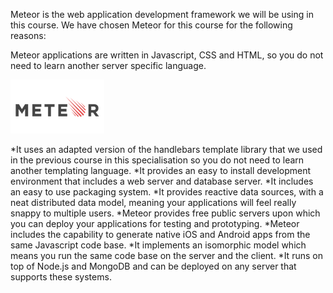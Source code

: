 Meteor is the web application development framework we will be using in this course. We have chosen Meteor for this course for the following reasons:

Meteor applications are written in Javascript, CSS and HTML, so you do not need to learn another server specific language.

![Meteor](Meteor.png)

*It uses an adapted version of the handlebars template library that we used in the previous course in this specialisation so you do not need to learn another templating language.
*It provides an easy to install development environment that includes a web server and database server.
*It includes an easy to use packaging system.
*It provides reactive data sources, with a neat distributed data model, meaning your applications will feel really snappy to multiple users.
*Meteor provides free public servers upon which you can deploy your applications for testing and prototyping.
*Meteor includes the capability to generate native iOS and Android apps from the same Javascript code base.
*It implements an isomorphic model which means you run the same code base on the server and the client.
*It runs on top of Node.js and MongoDB and can be deployed on any server that supports these systems.